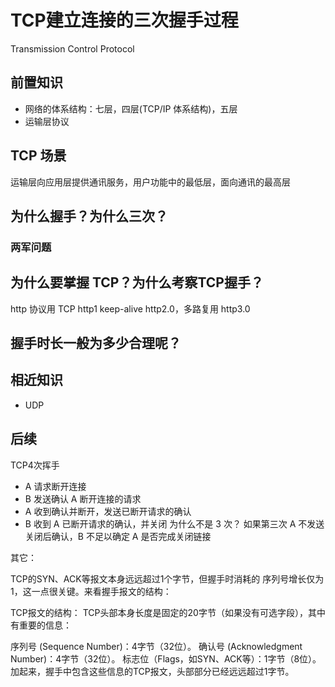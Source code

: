 # TCP建立连接的三次握手过程
Transmission Control Protocol
## 前置知识
- 网络的体系结构：七层，四层(TCP/IP 体系结构)，五层
- 运输层协议
## TCP 场景
运输层向应用层提供通讯服务，用户功能中的最低层，面向通讯的最高层

## 为什么握手？为什么三次？
### 两军问题

## 为什么要掌握 TCP？为什么考察TCP握手？
http 协议用 TCP
http1 keep-alive 
http2.0，多路复用
http3.0

## 握手时长一般为多少合理呢？

## 相近知识
- UDP

## 后续
TCP4次挥手
- A 请求断开连接
- B 发送确认 A 断开连接的请求
- A 收到确认并断开，发送已断开请求的确认
- B 收到 A 已断开请求的确认，并关闭
为什么不是 3 次？
如果第三次 A 不发送关闭后确认，B 不足以确定 A 是否完成关闭链接

其它：

TCP的SYN、ACK等报文本身远远超过1个字节，但握手时消耗的 序列号增长仅为 1，这一点很关键。来看握手报文的结构：

TCP报文的结构：
TCP头部本身长度是固定的20字节（如果没有可选字段），其中有重要的信息：

序列号 (Sequence Number)：4字节（32位）。
确认号 (Acknowledgment Number)：4字节（32位）。
标志位（Flags，如SYN、ACK等）：1字节（8位）。
加起来，握手中包含这些信息的TCP报文，头部部分已经远远超过1字节。